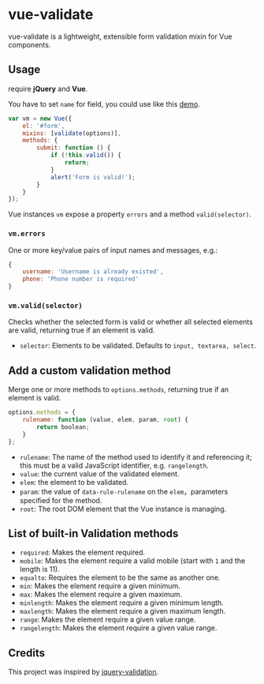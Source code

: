 # vue-validate

vue-validate is a lightweight, extensible form validation mixin for Vue components.

## Usage

require **jQuery** and **Vue**.

You have to set `name` for field, you could use like this [demo](https://holyzfy.github.io/vue-validate/demo/index.html).

```js
var vm = new Vue({
    el: '#form',
    mixins: [validate(options)],
    methods: {
        submit: function () {
            if (!this.valid()) {
                return;
            }
            alert('Form is valid!');
        }
    }
});
```

Vue instances `vm` expose a property `errors` and a method `valid(selector)`.

### `vm.errors`

One or more key/value pairs of input names and messages, e.g.:

```js
{
    username: 'Username is already existed',
    phone: 'Phone number is required'
}
```

### `vm.valid(selector)`

Checks whether the selected form is valid or whether all selected elements are valid, returning true if an element is valid. 

- `selector`: Elements to be validated. Defaults to `input, textarea, select`.

## Add a custom validation method

Merge one or more methods to `options.methods`, returning true if an element is valid. 

```js
options.methods = {
    rulename: function (value, elem, param, root) {
        return boolean;
    }
};
```

- `rulename`: The name of the method used to identify it and referencing it; this must be a valid JavaScript identifier, e.g. `rangelength`.
- `value`: the current value of the validated element.
- `elem`: the element to be validated.
- `param`: the value of `data-rule-rulename` on the `elem`，parameters specified for the method.
- `root`: The root DOM element that the Vue instance is managing.

## List of built-in Validation methods

- `required`: Makes the element required.
- `mobile`: Makes the element require a valid mobile (start with `1` and the length is 11).
- `equalto`: Requires the element to be the same as another one.
- `min`: Makes the element require a given minimum.
- `max`: Makes the element require a given maximum.
- `minlength`: Makes the element require a given minimum length.
- `maxlength`: Makes the element require a given maximum length.
- `range`: Makes the element require a given value range.
- `rangelength`: Makes the element require a given value range.

## Credits

This project was inspired by [jquery-validation](https://github.com/jquery-validation/jquery-validation).

